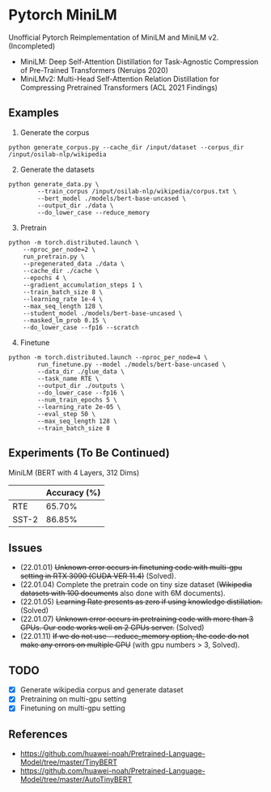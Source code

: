 # Pytorch MiniLM

Unofficial Pytorch Reimplementation of MiniLM and MiniLM v2. (Incompleted)

- MiniLM: Deep Self-Attention Distillation for Task-Agnostic Compression of Pre-Trained Transformers (Neruips 2020)
- MiniLMv2: Multi-Head Self-Attention Relation Distillation for Compressing Pretrained Transformers (ACL 2021 Findings)

## Examples

1. Generate the corpus
```
python generate_corpus.py --cache_dir /input/dataset --corpus_dir /input/osilab-nlp/wikipedia
```

2. Generate the datasets
```
python generate_data.py \
        --train_corpus /input/osilab-nlp/wikipedia/corpus.txt \
        --bert_model ./models/bert-base-uncased \
        --output_dir ./data \
        --do_lower_case --reduce_memory
```

3. Pretrain
```
python -m torch.distributed.launch \
    --nproc_per_node=2 \
    run_pretrain.py \
    --pregenerated_data ./data \
    --cache_dir ./cache \
    --epochs 4 \
    --gradient_accumulation_steps 1 \
    --train_batch_size 8 \
    --learning_rate 1e-4 \
    --max_seq_length 128 \
    --student_model ./models/bert-base-uncased \
    --masked_lm_prob 0.15 \
    --do_lower_case --fp16 --scratch
```

4. Finetune
```
python -m torch.distributed.launch --nproc_per_node=4 \
        run_finetune.py --model ./models/bert-base-uncased \
        --data_dir ./glue_data \
        --task_name RTE \
        --output_dir ./outputs \
        --do_lower_case --fp16 \
        --num_train_epochs 5 \
        --learning_rate 2e-05 \
        --eval_step 50 \
        --max_seq_length 128 \
        --train_batch_size 8
```

## Experiments (To Be Continued)

MiniLM (BERT with 4 Layers, 312 Dims) 

|                                | Accuracy (%)|
| -------------------------------| ----------- |
| RTE                            | 65.70%      | 
| SST-2                          | 86.85%      |

## Issues
- (22.01.01) <s>Unknown error occurs in finetuning code with multi-gpu setting in RTX 3090 (CUDA VER 11.4)</s> (Solved).
- (22.01.04) Complete the pretrain code on tiny size dataset (<s>Wikipedia datasets with 100 documents</s> also done with 6M documents).
- (22.01.05) <s>Learning Rate presents as zero if using knowledge distillation.</s> (Solved)
- (22.01.07) <s>Unknown error occurs in pretraining code with more than 3 GPUs. Our code works well on 2 GPUs server.</s> (Solved)
- (22.01.11) <s>If we do not use --reduce_memory option, the code do not make any errors on multiple GPU</s> (with gpu numbers > 3, Solved). 

## TODO
- [X] Generate wikipedia corpus and generate dataset
- [X] Pretraining on multi-gpu setting
- [X] Finetuning on multi-gpu setting

## References
- https://github.com/huawei-noah/Pretrained-Language-Model/tree/master/TinyBERT
- https://github.com/huawei-noah/Pretrained-Language-Model/tree/master/AutoTinyBERT